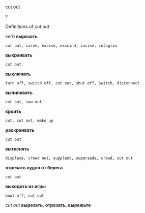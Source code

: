 cut out

?


Definitions of _cut out_

verb
**вырезать**

    cut out, carve, excise, exscind, incise, intaglio
**выкраивать**

    cut out
**выключать**

    turn off, switch off, cut out, shut off, switch, disconnect
**выпиливать**

    cut out, saw out
**кроить**

    cut, cut out, make up
**раскраивать**

    cut out
**вытеснять**

    displace, crowd out, supplant, supersede, crowd, cut out
**отрезать судно от берега**

    cut out
**выходить из игры**

    bowl off, cut out

_cut out_
**вырезать**, **отрезать**, **вырежьте**